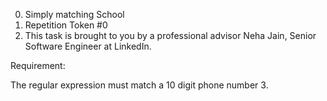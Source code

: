 0. Simply matching School
1. Repetition Token #0
2. This task is brought to you by a professional advisor Neha Jain, Senior Software Engineer at LinkedIn.

Requirement:

The regular expression must match a 10 digit phone number
3. 
